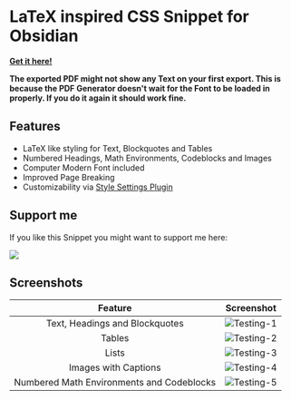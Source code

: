 # LaTeX inspired CSS Snippet for Obsidian

**[Get it here!](https://www.buymeacoffee.com/phibr0/e/42263)**

**The exported PDF might not show any Text on your first export. This is because the PDF Generator doesn't wait for the Font to be loaded in properly. If you do it again it should work fine.**

## Features

- LaTeX like styling for Text, Blockquotes and Tables
- Numbered Headings, Math Environments, Codeblocks and Images
- Computer Modern Font included
- Improved Page Breaking
- Customizability via [Style Settings Plugin](https://github.com/mgmeyers/obsidian-style-settings)

## Support me

If you like this Snippet you might want to support me here:

<a href="https://www.buymeacoffee.com/phibr0"><img src="https://img.buymeacoffee.com/button-api/?text=Buy me a coffee&emoji=&slug=phibr0&button_colour=5F7FFF&font_colour=ffffff&font_family=Inter&outline_colour=000000&coffee_colour=FFDD00"></a>


## Screenshots

|                  Feature                  | Screenshot                                                                                                          |
|:-----------------------------------------:| ------------------------------------------------------------------------------------------------------------------- |
|      Text, Headings and Blockquotes       | ![Testing-1](https://user-images.githubusercontent.com/59741989/136706806-8b0555e2-4c1f-4e85-9345-be05245554b8.png) |
|                  Tables                   | ![Testing-2](https://user-images.githubusercontent.com/59741989/136706830-e9b78639-0d73-4721-9be1-b47f81148d1c.png) |
|                   Lists                   | ![Testing-3](https://user-images.githubusercontent.com/59741989/136706834-fe0c14f9-1bf3-4f12-9f80-4b093d7fdca6.png) |
|           Images with Captions            | ![Testing-4](https://user-images.githubusercontent.com/59741989/136706853-f12b948c-013b-4834-b244-47d05bc9ee66.png) |
| Numbered Math Environments and Codeblocks | ![Testing-5](https://user-images.githubusercontent.com/59741989/136706870-74e695da-3a66-4e07-ab57-c9468a35f51e.png) |
